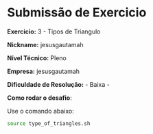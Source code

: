 # Submissão de Exercicio

**Exercicio:** 3 - Tipos de Triangulo

**Nickname:** jesusgautamah

**Nível Técnico:** Pleno

**Empresa:** jesusgautamah

**Dificuldade de Resolução:** - Baixa -

**Como rodar o desafio**: 

Use o comando abaixo: 
```bash
source type_of_triangles.sh
```